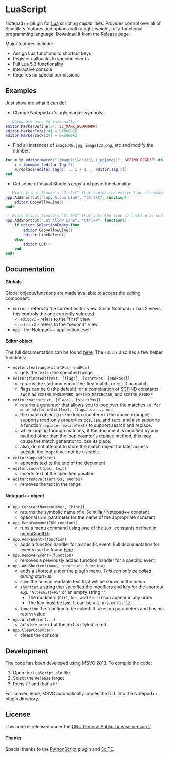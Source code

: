 # LuaScript
Notepad++ plugin for [Lua](http://www.lua.org/) scripting capabilities. Provides control over all of Scintilla's features and options with a light-weight, fully-functional programming language. Download it from the [Release](https://github.com/dail8859/LuaScript/releases) page.

Major features include:

- Assign Lua functions to shortcut keys
- Register callbacks to specific events
- Full Lua 5.3 functionality
- Interactive console
- Requires no special permissions

## Examples
Just show me what it can do!

- Change Notepad++'s ugly marker symbols:
```lua
-- Notepad++ uses 24 internally
editor:MarkerDefine(24, SC_MARK_BOOKMARK)
editor.MarkerFore[24] = 0x0000EE
editor.MarkerBack[24] = 0x6060F2
```

- Find all instances of `image345.jpg`, `image123.png`, etc and modify the number:
```lua
for m in editor:match("(image)(\\d+)(\\.(jpg|png))", SCFIND_REGEXP) do
    i = tonumber(editor.Tag[2])
    m:replace(editor.Tag[1] .. i + 1 .. editor.Tag[3])
end
```

- Get some of Visual Studio's copy and paste functionality:
```lua
-- Mimic Visual Studio's "Ctrl+C" that copies the entire line if nothing is selected
npp.AddShortcut("Copy Allow Line", "Ctrl+C", function()
	editor:CopyAllowLine()
end)

-- Mimic Visual Studio's "Ctrl+X" that cuts the line if nothing is selected
npp.AddShortcut("Cut Allow Line", "Ctrl+X", function()
	if editor.SelectionEmpty then
		editor:CopyAllowLine()
		editor:LineDelete()
	else
		editor:Cut()
	end
end)
```

## Documentation
#### Globals
Global objects/functions are made available to access the editing component.
- `editor` - refers to the current editor view. Since Notepad++ has 2 views, this controls the one currently selected
  - `editor1` - refers to the "first" view
  - `editor2` - refers to the "second" view
- `npp` - the Notepad++ application itself

#### Editor object
The full documentation can be found [here](/doc/editor.md). The `editor` also has a few helper functions:
- `editor:textrange(startPos, endPos)`
  - gets the text in the specified range
- `editor:findtext(text, [flags], [startPos, [endPos]])`
  - returns the start and end of the first match, or `nil` if no match
  - flags can be 0 (the default), or a combination of [SCFIND](http://www.scintilla.org/ScintillaDoc.html#searchFlags) constants such as `SCFIND_WHOLEWORD`, `SCFIND_MATCHCASE`, and `SCFIND_REGEXP`
- `editor:match(text, [flags], [startPos])`
  - returns a generator that allows you to loop over the matches i.e. `for m in editor:match(text, flags) do ... end`
  - the match object (i.e. the loop counter `m` in the above example) supports read-only properties `pos`, `len`, and `text`; and also supports a function `replace(replaceText)` to support search and replace.
  - while looping through matches, if the document is modified by any method other than the loop counter's replace method, this may cause the match generator to lose its place.
  - also, do not attempt to store the match object for later access outside the loop; it will not be useable.
- `editor:append(text)`
  - appends text to the end of the document
- `editor:insert(pos, text)`
  - inserts text at the specified position
- `editor:remove(startPos, endPos)`
  - removes the text in the range

#### Notepad++ object
- `npp.ConstantName(number, [hint])`
  - returns the symbolic name of a Scintilla / Notepad++ constant
  - optional `hint` parameter for the name of the appropriate constant
- `npp.MenuCommand(IDM_constant)`
  - runs a menu command using one of the `IDM_` constants defined in [menuCmdID.h](/Npp/menuCmdID.h)
- `npp.Add<Event>(function)`
  - adds a function handler for a specific event. Full documentation for events can be found [here](/doc/events.md)
- `npp.Remove<Event>(function)`
  - removes a previously added function handler for a specific event
- `npp.AddShortcut(name, shortcut, function)`
  - adds a shortcut under the plugin menu. *This can only be called during start-up.*
  - `name` the human readable text that will be shown in the menu
  - `shortcut` a string that specifies the modifiers and key for the shortcut e.g. `"Alt+Shift+F5"` or an empty string `""`
    - The modifiers (`Ctrl`, `Alt`, and `Shift`) can appear in any order
    - The key must be last. It can be `A-Z`, `0-9`, or `F1-F12`
  - `function` the function to be called. It takes no parameters and has no return value
- `npp.WriteError(...)`
  - acts like `print` but the text is styled in red
- `npp.ClearConsole()`
  - clears the console

## Development
The code has been developed using MSVC 2013. To compile the code:

1. Open the `LuaScript.sln` file
2. Select the `Release` target
3. Press `F7` and that's it!

For convenience, MSVC automatically copies the DLL into the Notepad++ plugin directory. 

## License
This code is released under the [GNU General Public License version 2](http://www.gnu.org/licenses/gpl-2.0.txt).

#### Thanks
Special thanks to the [PythonScript](https://github.com/bruderstein/PythonScript) plugin and [SciTE](http://www.scintilla.org/SciTE.html).
